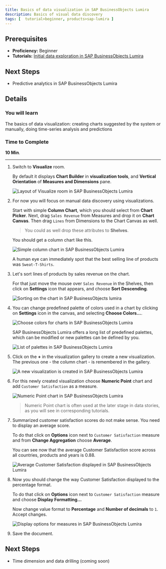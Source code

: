 ```yaml
---
title: Basics of data visualization in SAP BusinessObjects Lumira
description: Basics of visual data discovery
tags: [  tutorial>beginner, products>sap-lumira ]
---
```

## Prerequisites  
 - **Proficiency:** Beginner
 - **Tutorials:** [Initial data exploration in SAP BusinessObjects Lumira](http://go.sap.com/developer/tutorials/lumira-initial-data-exploration.html)

## Next Steps
 - Predictive analytics in SAP BusinessObjects Lumira

## Details
### You will learn  
The basics of data visualization: creating charts suggested by the system or manually, doing time-series analysis and predictions

### Time to Complete
**10 Min**.

---

1. Switch to **Visualize** room.

    By default it displays **Chart Builder** in **visualization tools**, and **Vertical Orientation** of **Measures and Dimensions** pane.

    ![Layout of Visualize room in SAP BusinessObjects Lumira](Lum03-01a.png)

2. For now you will focus on manual data discovery using visualizations.

    Start with simple **Column Chart**, which you should select from **Chart Picker**. Next, drag `Sales Revenue` from Measures and drop it on **Chart Canvas**. Then drag `Lines` from Dimensions to the Chart Canvas as well.

    > You could as well drop these attributes to **Shelves**.

    You should get a column chart like this.

    ![Simple column chart in SAP BusinessObjects Lumira](Lum03-02.png)

     A human eye can immediately spot that the best selling line of products was `Sweat-T-Shirts`.

3. Let's sort lines of products by sales revenue on the chart.

    For that just move the mouse over `Sales Revenue` in the Shelves, then click on **Settings** icon that appears, and choose **Sort Descending**.

    ![Sorting on the chart in SAP BusinessObjects lumira](Lum03-03.png)

4. You can change predefined palette of colors used in a chart by clicking on **Settings** icon in the canvas, and selecting **Choose Colors...**.

    ![Choose colors for charts in SAP BusinessObjects Lumira](Lum03-04.png)

    SAP BusinessObjects Lumira offers a long list of predefined palettes, which can be modified or new palettes can be defined by you.

    ![List of palettes in SAP BusinessObjects Lumira](Lum03-05.png)

5. Click on the **+** in the visualization gallery to create a new visualization. The previous one - the column chart - is remembered in the gallery.

    ![A new visualization is created in SAP BusinessObjects Lumira](Lum03-06.png)

6. For this newly created visualization choose **Numeric Point** chart and add `Customer Satisfaction` as a measure.

    ![Numeric Point chart in SAP BusinessObjects Lumira](Lum03-07.png)

    > Numeric Point chart is often used at the later stage in data stories, as you will see in corresponding tutorials.

7. Summarized customer satisfaction scores do not make sense. You need to display an average score.

    To do that click on **Options** icon next to `Customer Satisfaction` measure and from **Change Aggregation** choose **Average**.

    You can see now that the average Customer Satisfaction score across all countries, products and years is 0.88.

    ![Average Customer Satisfaction displayed in SAP BusinessObjects Lumira](Lum03-08.png)

8. Now you should change the way Customer Satisfaction displayed to the percentage format.

    To do that click on **Options** icon next to `Customer Satisfaction` measure and choose **Display Formatting...**

    Now change value format to **Percentage** and **Number of decimals** to `1`. Accept changes.

    ![Display options for measures in SAP BusinessObjects Lumira](Lum03-09.png)

9. Save the document.

## Next Steps
 - Time dimension and data drilling (coming soon)
